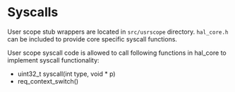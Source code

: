 Syscalls
========

User scope stub wrappers are located in `src/usrscope` directory. `hal_core.h`
can be included to provide core specific syscall functions.

User scope syscall code is allowed to call following functions in hal_core to
implement syscall functionality:

+ uint32_t syscall(int type, void * p)
+ req_context_switch()


